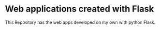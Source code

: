 # Web applications created with Flask
This Repository has the web apps developed on my own with python Flask.

